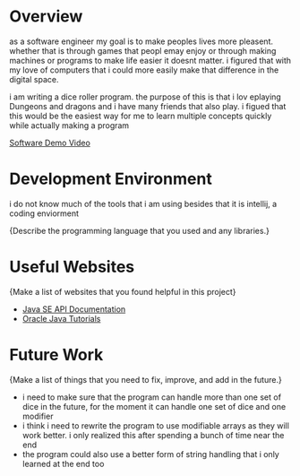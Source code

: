 # Overview

as a software engineer my goal is to make peoples lives more pleasent. whether that is through games that peopl emay enjoy or through making machines or programs to make life easier it doesnt matter.
i figured that with my love of computers that i could more easily make that difference in the digital space.

i am writing a dice roller program. the purpose of this is that i lov eplaying Dungeons and dragons and i have many friends that also play.
i figued that this would be the easiest way for me to learn multiple concepts quickly while actually making a program


[Software Demo Video](http://youtube.link.goes.here)

# Development Environment

i do not know much of the tools that i am using besides that it is intellij, a coding enviorment

{Describe the programming language that you used and any libraries.}

# Useful Websites

{Make a list of websites that you found helpful in this project}

- [Java SE API Documentation](https://docs.oracle.com/javase/8/docs/api)
- [Oracle Java Tutorials](https://docs.oracle.com/javase/tutorial/)

# Future Work

{Make a list of things that you need to fix, improve, and add in the future.}

- i need to make sure that the program can handle more than one set of dice in the future, for the moment it can handle one set of dice and one modifier
- i think i need to rewrite the program to use modifiable arrays as they will work better. i only realized this after spending a bunch of time near the end
- the program could also use a better form of string handling that i only learned at the end too